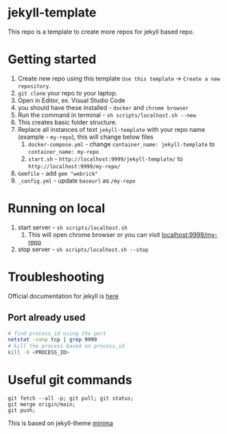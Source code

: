 # jekyll-template

This repo is a template to create more repos for jekyll based repo.

# Getting started
1. Create new repo using this template `Use this template` -> `Create a new repository`.
2. `git clone` your repo to your laptop.
3. Open in Editor, ex. Visual Studio Code
4. you should have these installed - `docker` and `chrome browser`
5. Run the command in terminal - `sh scripts/localhost.sh --new`
6. This creates basic folder structure.
7. Replace all instances of text `jekyll-template` with your repo name (example - `my-repo`), this will change below files
   1. `docker-compose.yml` - change `container_name: jekyll-template` to `container_name: my-repo`
   2. `start.sh` - `http://localhost:9999/jekyll-template/` to `http://localhost:9999/my-repo/`
8. `Gemfile` - add `gem "webrick"`
9. `_config.yml` - update `baseurl` as `/my-repo`

# Running on local
1. start server - `sh scripts/localhost.sh`
   1. This will open chrome browser or you can visit [localhost:9999/my-repo](http://localhost:9999/my-repo)
2. stop server - `sh scripts/localhost.sh --stop`

# Troubleshooting

Official documentation for jekyll is [here](https://jekyllrb.com/)

## Port already used
```bash
# find process_id using the port
netstat -vanp tcp | grep 9999
# kill the process based on process_id
kill -9 <PROCESS_ID>
```

# Useful git commands

```
git fetch --all -p; git pull; git status;
git merge origin/main;
git push;
```

This is based on jekyll-theme [minima](https://github.com/jekyll/minima#contents-at-a-glance)
